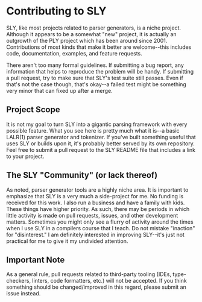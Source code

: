 Contributing to SLY
===================

SLY, like most projects related to parser generators, is a niche
project.  Although it appears to be a somewhat "new" project, it is
actually an outgrowth of the PLY project which has been around since
2001.  Contributions of most kinds that make it better are
welcome--this includes code, documentation, examples, and feature
requests.

There aren't too many formal guidelines.  If submitting a bug report,
any information that helps to reproduce the problem will be handy.  If
submitting a pull request, try to make sure that SLY's test suite
still passes. Even if that's not the case though, that's okay--a
failed test might be something very minor that can fixed up after a
merge.

Project Scope
-------------

It is not my goal to turn SLY into a gigantic parsing framework with
every possible feature.  What you see here is pretty much what it is--a
basic LALR(1) parser generator and tokenizer.  If you've built something
useful that uses SLY or builds upon it, it's probably better served by
its own repository. Feel free to submit a pull request to the SLY README
file that includes a link to your project.

The SLY "Community" (or lack thereof)
-------------------------------------

As noted, parser generator tools are a highly niche area.  It is
important to emphasize that SLY is a very much a side-project for
me. No funding is received for this work.  I also run a business and
have a family with kids.  These things have higher priority. As such,
there may be periods in which little activity is made on pull
requests, issues, and other development matters.  Sometimes you might
only see a flurry of activity around the times when I use SLY in
a compilers course that I teach.   Do not mistake "inaction" for
"disinterest."  I am definitely interested in improving SLY--it's
just not practical for me to give it my undivided attention. 

Important Note
--------------
As a general rule, pull requests related to third-party tooling (IDEs,
type-checkers, linters, code formatters, etc.) will not be accepted.
If you think something should be changed/improved in this regard,
please submit an issue instead.


